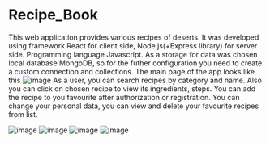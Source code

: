 # Recipe_Book
This web application provides various recipes of deserts. It was developed using framework React for client side, Node.js(+Express library) for server side. Programming language Javascript.
As a storage for data was chosen local database MongoDB, so for the futher configuration you need to create a custom connection and collections.
The main page of the app looks like this
![image](https://github.com/user-attachments/assets/911f6fbe-aafe-4472-811a-9b2f58d60a1a)
As a user, you can search recipes by category and name. Also you can click on chosen recipe to view its ingredients, steps. You can add the recipe to you favourite after authorization or registration.
You can change your personal data, you can view and delete your favourite recipes from list.

![image](https://github.com/user-attachments/assets/0a2ccfc7-61c1-4951-957c-72cab53d2a32)
![image](https://github.com/user-attachments/assets/2c842b73-ea58-40e1-a030-6d40a22038b7)
![image](https://github.com/user-attachments/assets/f567fbff-a5d6-4172-96ca-35354a829b55)
![image](https://github.com/user-attachments/assets/d92a2f91-9db0-4d41-ab94-8a0d7ce13fcd)
